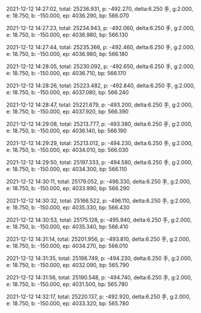 2021-12-12 14:27:02, total: 25236.931, p: -492.270, delta:6.250 手, g:2.000, e: 18.750, b: -150.000, ep: 4036.290, bp: 566.070

2021-12-12 14:27:23, total: 25234.943, p: -492.060, delta:6.250 手, g:2.000, e: 18.750, b: -150.000, ep: 4036.980, bp: 566.130

2021-12-12 14:27:44, total: 25235.366, p: -492.460, delta:6.250 手, g:2.000, e: 18.750, b: -150.000, ep: 4036.980, bp: 566.180

2021-12-12 14:28:05, total: 25230.092, p: -492.650, delta:6.250 手, g:2.000, e: 18.750, b: -150.000, ep: 4036.710, bp: 566.170

2021-12-12 14:28:26, total: 25223.482, p: -492.840, delta:6.250 手, g:2.000, e: 18.750, b: -150.000, ep: 4037.080, bp: 566.240

2021-12-12 14:28:47, total: 25221.679, p: -493.200, delta:6.250 手, g:2.000, e: 18.750, b: -150.000, ep: 4037.920, bp: 566.390

2021-12-12 14:29:08, total: 25213.777, p: -493.380, delta:6.250 手, g:2.000, e: 18.750, b: -150.000, ep: 4036.140, bp: 566.190

2021-12-12 14:29:29, total: 25213.012, p: -494.230, delta:6.250 手, g:2.000, e: 18.750, b: -150.000, ep: 4034.010, bp: 566.030

2021-12-12 14:29:50, total: 25197.333, p: -494.580, delta:6.250 手, g:2.000, e: 18.750, b: -150.000, ep: 4034.300, bp: 566.110

2021-12-12 14:30:11, total: 25179.052, p: -496.330, delta:6.250 手, g:2.000, e: 18.750, b: -150.000, ep: 4033.990, bp: 566.290

2021-12-12 14:30:32, total: 25166.522, p: -496.110, delta:6.250 手, g:2.000, e: 18.750, b: -150.000, ep: 4035.330, bp: 566.430

2021-12-12 14:30:53, total: 25175.128, p: -495.940, delta:6.250 手, g:2.000, e: 18.750, b: -150.000, ep: 4035.340, bp: 566.410

2021-12-12 14:31:14, total: 25201.956, p: -493.810, delta:6.250 手, g:2.000, e: 18.750, b: -150.000, ep: 4034.270, bp: 566.010

2021-12-12 14:31:35, total: 25198.749, p: -494.230, delta:6.250 手, g:2.000, e: 18.750, b: -150.000, ep: 4032.090, bp: 565.790

2021-12-12 14:31:56, total: 25190.548, p: -494.740, delta:6.250 手, g:2.000, e: 18.750, b: -150.000, ep: 4031.500, bp: 565.780

2021-12-12 14:32:17, total: 25220.137, p: -492.920, delta:6.250 手, g:2.000, e: 18.750, b: -150.000, ep: 4033.320, bp: 565.780